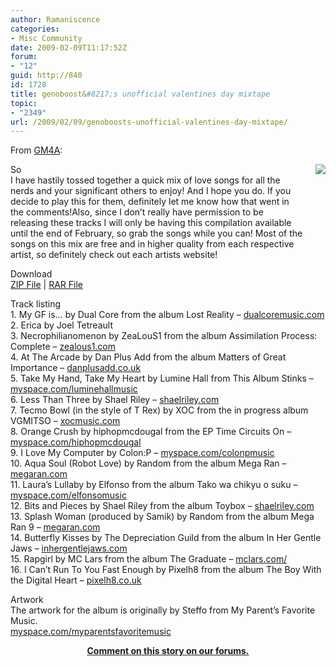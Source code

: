 ```yaml
---
author: Ramaniscence
categories:
- Misc Community
date: 2009-02-09T11:17:52Z
forum:
- "12"
guid: http://840
id: 1728
title: genoboost&#8217;s unofficial valentines day mixtape
topic:
- "2349"
url: /2009/02/09/genoboosts-unofficial-valentines-day-mixtape/
---
```


From <a href="http://gamemusic4all.blogspot.com/2009/02/genoboosts-unofficial-valentines-day.html" target="_blank">GM4A</a>:

<img src="images/newsMisc/genoboostMixtape.png" align="right" border="0" />

<div class="quoted-text">
  So<br /> I have hastily tossed together a quick mix of love songs for all the<br /> nerds and your significant others to enjoy! And I hope you do. If you<br /> decide to play this for them, definitely let me know how that went in<br /> the comments!Also, since I don&#8217;t really have permission to be<br /> releasing these tracks I will only be having this compilation available<br /> until the end of February, so grab the songs while you can! Most of the<br /> songs on this mix are free and in higher quality from each respective<br /> artist, so definitely check out each artists website!
</div>

<div class="quoted-text">
  <p>
    Download<br /> <a href="http://hotdogstorm.com/genoboost/vdaymix/Valentines%20day%20mixtape.zip">ZIP File</a> | <a href="http://hotdogstorm.com/genoboost/vdaymix/Valentines%20day%20mixtape.rar">RAR File</a>
  </p>
  
  <p>
    Track listing<br /> 1. My GF is&#8230; by Dual Core from the album Lost Reality &#8211; <a href="http://www.dualcoremusic.com/">dualcoremusic.com</a><br /> 2. Erica by Joel Tetreault<br /> 3. Necrophilianomenon by ZeaLouS1 from the album Assimilation Process: Complete &#8211; <a href="http://zealous1.com/">zealous1.com</a><br /> 4. At The Arcade by Dan Plus Add from the album Matters of Great Importance &#8211; <a href="http://danplusadd.co.uk/">danplusadd.co.uk</a><br /> 5. Take My Hand, Take My Heart by Lumine Hall from This Album Stinks &#8211; <a href="http://myspace.com/luminehallmusic">myspace.com/luminehallmusic</a><br /> 6. Less Than Three by Shael Riley &#8211; <a href="http://shaelriley.com/">shaelriley.com</a><br /> 7. Tecmo Bowl (in the style of T Rex) by XOC from the in progress album VGMITSO &#8211; <a href="http://xocmusic.com/">xocmusic.com</a><br /> 8. Orange Crush by hiphopmcdougal from the EP Time Circuits On &#8211; <a href="http://myspace.com/hiphopmcdougal">myspace.com/hiphopmcdougal</a><br /> 9. I Love My Computer by Colon:P &#8211; <a href="http://myspace.com/colonpmusic">myspace.com/colonpmusic</a><br /> 10. Aqua Soul (Robot Love) by Random from the album Mega Ran &#8211; <a href="http://megaran.com/">megaran.com</a><br /> 11. Laura&#8217;s Lullaby by Elfonso from the album Tako wa chikyu o suku &#8211; <a href="http://myspace.com/elfonsomusic">myspace.com/elfonsomusic</a><br /> 12. Bits and Pieces by Shael Riley from the album Toybox &#8211; <a href="http://shaelriley.com/">shaelriley.com</a><br /> 13. Splash Woman (produced by Samik) by Random from the album Mega Ran 9 &#8211; <a href="http://megaran.com/">megaran.com</a><br /> 14. Butterfly Kisses by The Depreciation Guild from the album In Her Gentle Jaws &#8211; <a href="http://inhergentlejaws.com/">inhergentlejaws.com</a><br /> 15. Rapgirl by MC Lars from the album The Graduate &#8211; <a href="http://mclars.com/">mclars.com/</a><br /> 16. I Can&#8217;t Run To You Fast Enough by Pixelh8 from the album The Boy With the Digital Heart &#8211; <a href="http://pixelh8.co.uk/">pixelh8.co.uk</a>
  </p>
  
  <p>
    Artwork<br /> The artwork for the album is originally by Steffo from My Parent&#8217;s Favorite Music.<br /> <a href="http://myspace.com/myparentsfavoritemusic">myspace.com/myparentsfavoritemusic</a>
  </p>
</div>

<div align="center">
  <a href="http://forums.thasauce.net/viewtopic.php?t=1855" target="_blank"><strong>Comment on this story on our forums.</strong></a>
</div>
